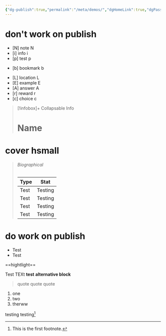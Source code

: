 ```yaml
---
{"dg-publish":true,"permalink":"/meta/demos/","dgHomeLink":true,"dgPassFrontmatter":true}
---
```



# don't work on publish

- [N] note N
- [i] info i
- [p] test  p
+ [b] bookmark b
- [L] location L 
- [E] example E
- [A] answer A
- [r] reward r
- [c] choice c

> [!infobox]+ Collapsable Info
> # Name
> 
<div class="transclusion internal-embed is-loaded"><div class="markdown-embed">

<div class="markdown-embed-title">

# cover hsmall


</div>



</div></div>

> ###### Biographical
>  | Type |  Stat |
> |---|---|
> | Test | Testing |
> | Test | Testing |
> | Test | Testing |
> | Test | Testing |

# do work on publish

- Test
- Test 

==hightlight==


<a class="aside-in">Test TEXt 
**test**</a>
<b>alternative block</b>


> quote quote quote 


1. one 
2. two 
3. therww 

testing testing[^1]

[^1]: This is the first footnote.
